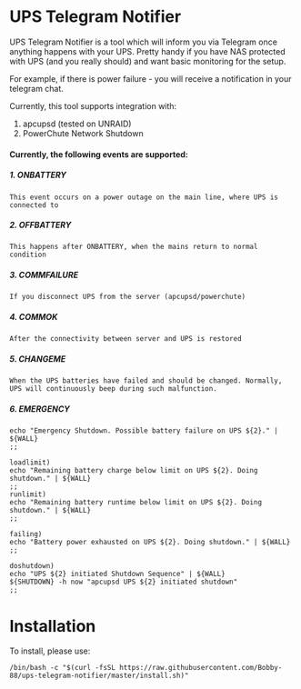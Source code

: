 # UPS Telegram Notifier

UPS Telegram Notifier is a tool which will inform you via Telegram once anything happens with your UPS. 
Pretty handy if you have NAS protected with UPS (and you really should) and want basic monitoring for the setup.

For example, if there is power failure - you will receive a notification in your telegram chat.

Currently, this tool supports integration with:
1. apcupsd (tested on UNRAID)
2. PowerChute Network Shutdown


#### Currently, the following events are supported:

##### 1. ONBATTERY
	This event occurs on a power outage on the main line, where UPS is connected to

##### 2. OFFBATTERY
	This happens after ONBATTERY, when the mains return to normal condition

##### 3. COMMFAILURE
	If you disconnect UPS from the server (apcupsd/powerchute)

##### 4. COMMOK
	After the connectivity between server and UPS is restored

##### 5. CHANGEME
	When the UPS batteries have failed and should be changed. Normally, UPS will continuously beep during such malfunction.

##### 6. EMERGENCY
	echo "Emergency Shutdown. Possible battery failure on UPS ${2}." | ${WALL}
    ;;

    loadlimit)
	echo "Remaining battery charge below limit on UPS ${2}. Doing shutdown." | ${WALL}
    ;;
    runlimit)
	echo "Remaining battery runtime below limit on UPS ${2}. Doing shutdown." | ${WALL}
    ;;

    failing)
	echo "Battery power exhausted on UPS ${2}. Doing shutdown." | ${WALL}
    ;;

    doshutdown)
	echo "UPS ${2} initiated Shutdown Sequence" | ${WALL}
	${SHUTDOWN} -h now "apcupsd UPS ${2} initiated shutdown"
    ;;



# Installation
To install, please use:

```/bin/bash -c "$(curl -fsSL https://raw.githubusercontent.com/Bobby-88/ups-telegram-notifier/master/install.sh)"```

